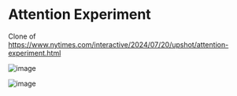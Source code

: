 # Attention Experiment

Clone of https://www.nytimes.com/interactive/2024/07/20/upshot/attention-experiment.html


![image](https://github.com/user-attachments/assets/52658997-b0aa-4b35-92b4-8bc5f070f43d)

![image](https://github.com/user-attachments/assets/836a4591-01ce-4e86-9b4d-6b897b9b4e53)
